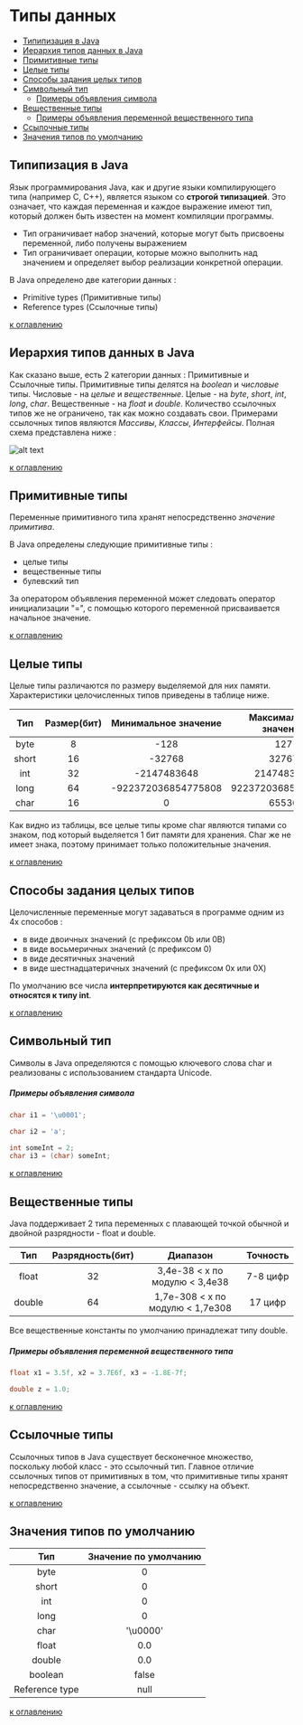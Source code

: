 # Типы данных
+ [Типипизация в Java](#Типипизация-в-Java)
+ [Иерархия типов данных в Java](#Иерархия-типов-данных-в-Java)
+ [Примитивные типы](#Примитивные-типы)
+ [Целые типы](#Целые-типы)
+ [Способы задания целых типов](#Способы-задания-целых-типов)
+ [Символьный тип](#Символьный-тип)
    + [Примеры объявления символа](#Примеры-объявления-cимвола)
+ [Вещественные типы](#Вещественные-типы)
     + [Примеры объявления переменной вещественного типа](#Примеры-объявления-переменной-вещественного-типа)
+ [Ссылочные типы](#Ссылочные-типы)
+ [Значения типов по умолчанию](#Значения-типов-по-умолчанию)

## Типипизация в Java
Язык программирования Java, как и другие языки компилирующего типа (например C, C++), является языком со __строгой типизацией__. Это означает, что каждая переменная и каждое выражение имеют тип, который должен быть известен на момент компиляции программы.
+ Тип ограничивает набор значений, которые могут быть присвоены переменной, либо получены выражением
+ Тип ограничивает операции, которые можно выполнить над значением и определяет выбор реализации конкретной операции.

В Java определено две категории данных :
+ Primitive types (Примитивные типы)
+ Reference types (Ссылочные типы)

[к оглавлению](#Типы-данных)

## Иерархия типов данных в Java
Как сказано выше, есть 2 категории данных : Примитивные и Ссылочные типы.
Примитивные типы делятся на _boolean_ и _числовые_ типы. Числовые - на _целые_ и _вещественные_. Целые - на _byte_, _short_, _int_, _long_, _char_. Вещественные - на _float_ и _double_. Количество ссылочных типов же не ограничено, так как можно создавать свои. Примерами ссылочных типов являются _Массивы_, _Классы_, _Интерфейсы_. Полная схема представлена ниже :

![alt text](https://i.ibb.co/CmL7Q1q/Untitled-Diagram.png)

[к оглавлению](#Типы-данных)

## Примитивные типы
Переменные примитивного типа хранят непосредственно _значение примитива_.

В Java определены следующие примитивные типы : 
+ целые типы
+ вещественные типы
+ булевский тип

За оператором объявления переменной может следовать оператор инициализации "=", с помощью которого переменной присваивается начальное значение.

[к оглавлению](#Типы-данных)

## Целые типы
Целые типы различаются по размеру выделяемой для них памяти. Характеристики целочисленных типов приведены в таблице ниже.

|Тип   | Размер(бит) | Минимальное значение | Максимальное значение|
|:----:|:-----------:|:--------------------:|:--------------------:|
|byte  | 8           | -128              	| 127                  |
|short | 16          | -32768               | 32767                |
|int   | 32          | -2147483648          | 2147483647           |
|long  | 64          | -922372036854775808  | 922372036854775807   |
|char  | 16          |  0                   | 65536                |

Как видно из таблицы, все целые типы кроме char являются типами со знаком, под который выделяется 1 бит памяти для хранения.
Char же не имеет знака, поэтому принимает только положительные значения.

[к оглавлению](#Типы-данных)

## Способы задания целых типов
Целочисленные переменные могут задаваться в программе одним из 4х способов :
+ в виде двоичных значений (с префиксом 0b или 0B)
+ в виде восьмеричных значений (с префиксом 0)
+ в виде десятичных значений
+ в виде шестнадцатеричных значений (с префиксом 0x или 0X)

По умолчанию все числа __интерпретируются как десятичные и относятся к типу int__.

[к оглавлению](#Типы-данных)

## Символьный тип
Символы в Java определяются с помощью ключевого слова char и реализованы с использованием стандарта Unicode.

##### Примеры объявления символа
```java
char i1 = '\u0001';

char i2 = 'a';

int someInt = 2; 
char i3 = (char) someInt;
```
[к оглавлению](#Типы-данных)

## Вещественные типы
Java поддерживает 2 типа переменных с плавающей точкой обычной и двойной разрядности - float и double. 

|Тип   | Разрядность(бит) | Диапазон                        | Точность             |
|:----:|:----------------:|:-------------------------------:|:--------------------:|
|float | 32               | 3,4e-38 < x по модулю < 3,4e38  | 7-8 цифр             |
|double| 64               | 1,7e-308 < x по модулю < 1,7e308| 17 цифр              |

Все вещественные константы по умолчанию принадлежат типу double.

##### Примеры объявления переменной вещественного типа
```java
float x1 = 3.5f, x2 = 3.7E6f, x3 = -1.8E-7f; 

double z = 1.0;
```
[к оглавлению](#Типы-данных)

## Ссылочные типы
Ссылочных типов в Java существует бесконечное множество, поскольку любой класс - это ссылочный тип. 
Главное отличие ссылочных типов от примитивных в том, что примитивные типы хранят непосредственно значение, а ссылочные - ссылку на объект.

[к оглавлению](#Типы-данных)

## Значения типов по умолчанию
|Тип           | Значение по умолчанию |
|:------------:|:---------------------:|
|byte          | 0                     |
|short         | 0                     |
|int           | 0                     |
|long          | 0                     |
|char          | '\u0000'              |
|float         | 0.0                   | 
|double        | 0.0                   | 
|boolean       | false                 | 
|Reference type| null                  | 

[к оглавлению](#Типы-данных)
